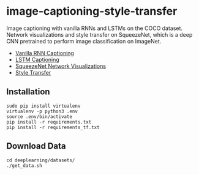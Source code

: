 # image-captioning-style-transfer
Image captioning with vanilla RNNs and LSTMs on the COCO dataset. Network visualizations and style transfer on SqueezeNet, which is a deep CNN pretrained to perform image classification on ImageNet.

* [Vanilla RNN Captioning](https://github.com/alexvlis/image-captioning-style-transfer/blob/master/RNN_Captioning.ipynb)
* [LSTM Captioning](https://github.com/alexvlis/image-captioning-style-transfer/blob/master/LSTM_Captioning.ipynb)
* [SqueezeNet Network Visualizations](https://github.com/alexvlis/image-captioning-style-transfer/blob/master/NetworkVisualization-TensorFlow.ipynb)
* [Style Transfer](https://github.com/alexvlis/image-captioning-style-transfer/blob/master/StyleTransfer-TensorFlow.ipynb)

## Installation ##
`sudo pip install virtualenv`<br />
`virtualenv -p python3 .env`<br />
`source .env/bin/activate`<br />
`pip install -r requirements.txt`<br />
`pip install -r requirements_tf.txt`<br />

## Download Data ##
`cd deeplearning/datasets/`<br />
`./get_data.sh`<br />
